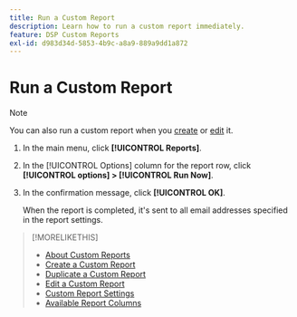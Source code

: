 ```yaml
---
title: Run a Custom Report
description: Learn how to run a custom report immediately.
feature: DSP Custom Reports
exl-id: d983d34d-5853-4b9c-a8a9-889a9dd1a872
---
```

# Run a Custom Report

>[!NOTE]
>
>You can also run a custom report when you [create](report-create.md) or [edit](report-edit.md) it.

1. In the main menu, click **[!UICONTROL Reports]**.
1. In the [!UICONTROL Options] column for the report row, click **[!UICONTROL options] > [!UICONTROL Run Now]**.
1. In the confirmation message, click **[!UICONTROL OK]**.

    When the report is completed, it's sent to all email addresses specified in the report settings.

>[!MORELIKETHIS]
>
>* [About Custom Reports](/help/dsp/reports/report-about.md)
>* [Create a Custom Report](/help/dsp/reports/report-create.md)
>* [Duplicate a Custom Report](/help/dsp/reports/report-copy.md)
>* [Edit a Custom Report](/help/dsp/reports/report-edit.md)
>* [Custom Report Settings](/help/dsp/reports/report-settings.md)
>* [Available Report Columns](/help/dsp/reports/report-columns.md)
